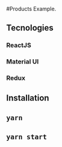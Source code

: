#Products Example.

## Tecnologies

### ReactJS

### Material UI

### Redux

## Installation

## `yarn`

## `yarn start`
